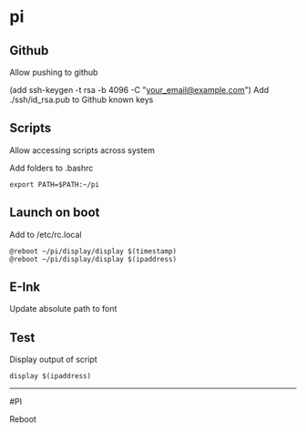 # pi

## Github

Allow pushing to github

(add ssh-keygen -t rsa -b 4096 -C "your_email@example.com")
Add ./ssh/id_rsa.pub to Github known keys

## Scripts

Allow accessing scripts across system

Add folders to .bashrc

```export PATH=$PATH:~/pi/display
export PATH=$PATH:~/pi
```

## Launch on boot

Add to /etc/rc.local

```
@reboot ~/pi/display/display $(timestamp)
@reboot ~/pi/display/display $(ipaddress)
```

## E-Ink

Update absolute path to font

## Test

Display output of script

```
display $(ipaddress)
```


----

#PI

Reboot